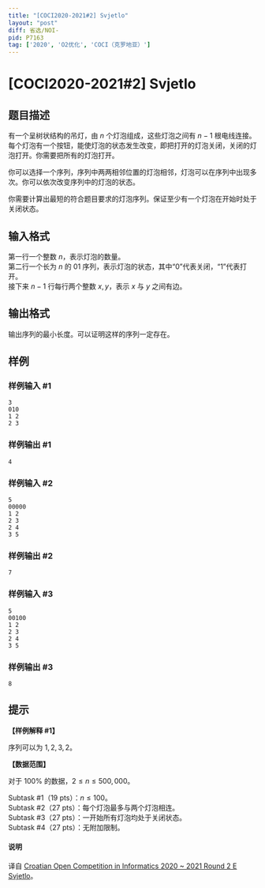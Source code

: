 ```yaml
---
title: "[COCI2020-2021#2] Svjetlo"
layout: "post"
diff: 省选/NOI-
pid: P7163
tag: ['2020', 'O2优化', 'COCI（克罗地亚）']
---
```

# [COCI2020-2021#2] Svjetlo
## 题目描述

有一个呈树状结构的吊灯，由 $n$ 个灯泡组成，这些灯泡之间有 $n-1$ 根电线连接。每个灯泡有一个按钮，能使灯泡的状态发生改变，即把打开的灯泡关闭，关闭的灯泡打开。你需要把所有的灯泡打开。

你可以选择一个序列，序列中两两相邻位置的灯泡相邻，灯泡可以在序列中出现多次。你可以依次改变序列中的灯泡的状态。

你需要计算出最短的符合题目要求的灯泡序列。保证至少有一个灯泡在开始时处于关闭状态。
## 输入格式

第一行一个整数 $n$，表示灯泡的数量。  
第二行一个长为 $n$ 的 01 序列，表示灯泡的状态，其中“0”代表关闭，“1”代表打开。  
接下来 $n - 1$ 行每行两个整数 $x, y$，表示 $x$ 与 $y$ 之间有边。
## 输出格式

输出序列的最小长度。可以证明这样的序列一定存在。
## 样例

### 样例输入 #1
```
3
010
1 2
2 3
```
### 样例输出 #1
```
4
```
### 样例输入 #2
```
5
00000
1 2
2 3
2 4
3 5
```
### 样例输出 #2
```
7
```
### 样例输入 #3
```
5
00100
1 2
2 3
2 4
3 5
```
### 样例输出 #3
```
8
```
## 提示

**【样例解释 #1】**

序列可以为 $1, 2, 3, 2$。

**【数据范围】**

对于 $100\%$ 的数据，$2 \leq n \leq 500,000$。

Subtask #1（$19$ pts）：$n \leq 100$。  
Subtask #2（$27$ pts）：每个灯泡最多与两个灯泡相连。  
Subtask #3（$27$ pts）：一开始所有灯泡均处于关闭状态。  
Subtask #4（$27$ pts）：无附加限制。

#### 说明

译自 [Croatian Open Competition in Informatics 2020 ~ 2021 Round 2 E Svjetlo](https://hsin.hr/coci/contest2_tasks.pdf)。
